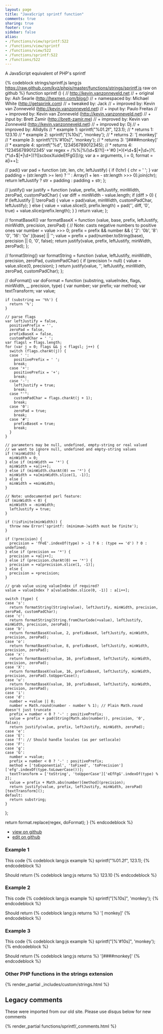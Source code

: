 ```yaml
---
layout: page
title: "JavaScript sprintf function"
comments: true
sharing: true
footer: true
sidebar: false
alias:
- /functions/view/sprintf:522
- /functions/view/sprintf
- /functions/view/522
- /functions/sprintf:522
- /functions/522
---
```

<!-- Generated by Rakefile:build -->
A JavaScript equivalent of PHP's sprintf

{% codeblock strings/sprintf.js lang:js https://raw.github.com/kvz/phpjs/master/functions/strings/sprintf.js raw on github %}
function sprintf () {
  // http://kevin.vanzonneveld.net
  // +   original by: Ash Searle (http://hexmen.com/blog/)
  // + namespaced by: Michael White (http://getsprink.com)
  // +    tweaked by: Jack
  // +   improved by: Kevin van Zonneveld (http://kevin.vanzonneveld.net)
  // +      input by: Paulo Freitas
  // +   improved by: Kevin van Zonneveld (http://kevin.vanzonneveld.net)
  // +      input by: Brett Zamir (http://brett-zamir.me)
  // +   improved by: Kevin van Zonneveld (http://kevin.vanzonneveld.net)
  // +   improved by: Dj
  // +   improved by: Allidylls
  // *     example 1: sprintf("%01.2f", 123.1);
  // *     returns 1: 123.10
  // *     example 2: sprintf("[%10s]", 'monkey');
  // *     returns 2: '[    monkey]'
  // *     example 3: sprintf("[%'#10s]", 'monkey');
  // *     returns 3: '[####monkey]'
  // *     example 4: sprintf("%d", 123456789012345);
  // *     returns 4: '123456789012345'
  var regex = /%%|%(\d+\$)?([-+\'#0 ]*)(\*\d+\$|\*|\d+)?(\.(\*\d+\$|\*|\d+))?([scboxXuideEfFgG])/g;
  var a = arguments,
    i = 0,
    format = a[i++];

  // pad()
  var pad = function (str, len, chr, leftJustify) {
    if (!chr) {
      chr = ' ';
    }
    var padding = (str.length >= len) ? '' : Array(1 + len - str.length >>> 0).join(chr);
    return leftJustify ? str + padding : padding + str;
  };

  // justify()
  var justify = function (value, prefix, leftJustify, minWidth, zeroPad, customPadChar) {
    var diff = minWidth - value.length;
    if (diff > 0) {
      if (leftJustify || !zeroPad) {
        value = pad(value, minWidth, customPadChar, leftJustify);
      } else {
        value = value.slice(0, prefix.length) + pad('', diff, '0', true) + value.slice(prefix.length);
      }
    }
    return value;
  };

  // formatBaseX()
  var formatBaseX = function (value, base, prefix, leftJustify, minWidth, precision, zeroPad) {
    // Note: casts negative numbers to positive ones
    var number = value >>> 0;
    prefix = prefix && number && {
      '2': '0b',
      '8': '0',
      '16': '0x'
    }[base] || '';
    value = prefix + pad(number.toString(base), precision || 0, '0', false);
    return justify(value, prefix, leftJustify, minWidth, zeroPad);
  };

  // formatString()
  var formatString = function (value, leftJustify, minWidth, precision, zeroPad, customPadChar) {
    if (precision != null) {
      value = value.slice(0, precision);
    }
    return justify(value, '', leftJustify, minWidth, zeroPad, customPadChar);
  };

  // doFormat()
  var doFormat = function (substring, valueIndex, flags, minWidth, _, precision, type) {
    var number;
    var prefix;
    var method;
    var textTransform;
    var value;

    if (substring == '%%') {
      return '%';
    }

    // parse flags
    var leftJustify = false,
      positivePrefix = '',
      zeroPad = false,
      prefixBaseX = false,
      customPadChar = ' ';
    var flagsl = flags.length;
    for (var j = 0; flags && j < flagsl; j++) {
      switch (flags.charAt(j)) {
      case ' ':
        positivePrefix = ' ';
        break;
      case '+':
        positivePrefix = '+';
        break;
      case '-':
        leftJustify = true;
        break;
      case "'":
        customPadChar = flags.charAt(j + 1);
        break;
      case '0':
        zeroPad = true;
        break;
      case '#':
        prefixBaseX = true;
        break;
      }
    }

    // parameters may be null, undefined, empty-string or real valued
    // we want to ignore null, undefined and empty-string values
    if (!minWidth) {
      minWidth = 0;
    } else if (minWidth == '*') {
      minWidth = +a[i++];
    } else if (minWidth.charAt(0) == '*') {
      minWidth = +a[minWidth.slice(1, -1)];
    } else {
      minWidth = +minWidth;
    }

    // Note: undocumented perl feature:
    if (minWidth < 0) {
      minWidth = -minWidth;
      leftJustify = true;
    }

    if (!isFinite(minWidth)) {
      throw new Error('sprintf: (minimum-)width must be finite');
    }

    if (!precision) {
      precision = 'fFeE'.indexOf(type) > -1 ? 6 : (type == 'd') ? 0 : undefined;
    } else if (precision == '*') {
      precision = +a[i++];
    } else if (precision.charAt(0) == '*') {
      precision = +a[precision.slice(1, -1)];
    } else {
      precision = +precision;
    }

    // grab value using valueIndex if required?
    value = valueIndex ? a[valueIndex.slice(0, -1)] : a[i++];

    switch (type) {
    case 's':
      return formatString(String(value), leftJustify, minWidth, precision, zeroPad, customPadChar);
    case 'c':
      return formatString(String.fromCharCode(+value), leftJustify, minWidth, precision, zeroPad);
    case 'b':
      return formatBaseX(value, 2, prefixBaseX, leftJustify, minWidth, precision, zeroPad);
    case 'o':
      return formatBaseX(value, 8, prefixBaseX, leftJustify, minWidth, precision, zeroPad);
    case 'x':
      return formatBaseX(value, 16, prefixBaseX, leftJustify, minWidth, precision, zeroPad);
    case 'X':
      return formatBaseX(value, 16, prefixBaseX, leftJustify, minWidth, precision, zeroPad).toUpperCase();
    case 'u':
      return formatBaseX(value, 10, prefixBaseX, leftJustify, minWidth, precision, zeroPad);
    case 'i':
    case 'd':
      number = +value || 0;
      number = Math.round(number - number % 1); // Plain Math.round doesn't just truncate
      prefix = number < 0 ? '-' : positivePrefix;
      value = prefix + pad(String(Math.abs(number)), precision, '0', false);
      return justify(value, prefix, leftJustify, minWidth, zeroPad);
    case 'e':
    case 'E':
    case 'f': // Should handle locales (as per setlocale)
    case 'F':
    case 'g':
    case 'G':
      number = +value;
      prefix = number < 0 ? '-' : positivePrefix;
      method = ['toExponential', 'toFixed', 'toPrecision']['efg'.indexOf(type.toLowerCase())];
      textTransform = ['toString', 'toUpperCase']['eEfFgG'.indexOf(type) % 2];
      value = prefix + Math.abs(number)[method](precision);
      return justify(value, prefix, leftJustify, minWidth, zeroPad)[textTransform]();
    default:
      return substring;
    }
  };

  return format.replace(regex, doFormat);
}
{% endcodeblock %}

 - [view on github](https://github.com/kvz/phpjs/blob/master/functions/strings/sprintf.js)
 - [edit on github](https://github.com/kvz/phpjs/edit/master/functions/strings/sprintf.js)

### Example 1
This code
{% codeblock lang:js example %}
sprintf("%01.2f", 123.1);
{% endcodeblock %}

Should return
{% codeblock lang:js returns %}
123.10
{% endcodeblock %}

### Example 2
This code
{% codeblock lang:js example %}
sprintf("[%10s]", 'monkey');
{% endcodeblock %}

Should return
{% codeblock lang:js returns %}
'[    monkey]'
{% endcodeblock %}

### Example 3
This code
{% codeblock lang:js example %}
sprintf("[%'#10s]", 'monkey');
{% endcodeblock %}

Should return
{% codeblock lang:js returns %}
'[####monkey]'
{% endcodeblock %}


### Other PHP functions in the strings extension
{% render_partial _includes/custom/strings.html %}
## Legacy comments
These were imported from our old site. Please use disqus below for new comments
<div style="overflow-y: scroll; max-height: 500px;">
{% render_partial functions/sprintf/_comments.html %}
</div>
